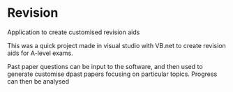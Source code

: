 # Revision
Application to create customised revision aids


This was a quick project made in visual studio with VB.net to create revision aids for A-level exams.

Past paper questions can be input to the software, and then used to generate customise dpast papers focusing on particular topics. Progress can then be analysed

